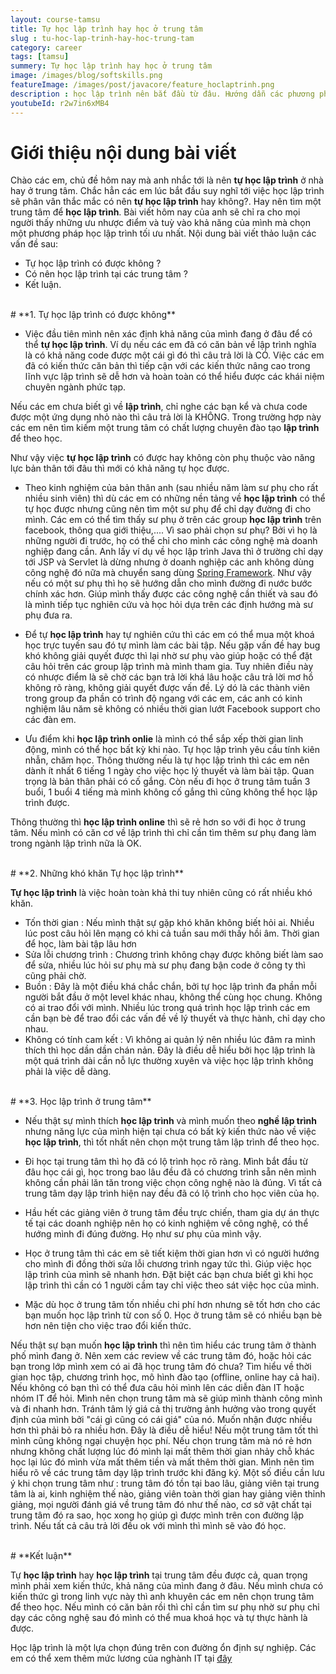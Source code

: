 ```yaml
---
layout: course-tamsu
title: Tự học lập trình hay học ở trung tâm
slug : tu-hoc-lap-trinh-hay-hoc-trung-tam
category: career
tags: [tamsu]
summery: Tự học lập trình hay học ở trung tâm  
image: /images/blog/softskills.png
featureImage: /images/post/javacore/feature_hoclaptrinh.png
description : học lập trình nên bắt đầu từ đâu. Hướng dẫn các phương phương pháp học lập trình cho người tự học java. Hiểu được học lập trình là gì. Hướng dẫn con đường tự học java cơ bản tới nâng cao. Cơ hội nghề nghiệp cho các bạn sau khi tự học java.
youtubeId: r2w7in6xMB4
---
```


# **Giới thiệu nội dung bài viết**

Chào các em, chủ đề hôm nay mà anh nhắc tới là nên <b>tự học lập trình</b> ở nhà hay ở trung tâm. Chắc hẳn các em lúc bắt đầu suy nghĩ tới việc học lập trình sẽ phân vân thắc mắc có nên <b>tự học lập trình</b> hay không?. Hay nên tìm một trung tâm để <b>học lập trình</b>. Bài viết hôm nay của anh sẽ chỉ ra cho mọi người thấy những ưu nhược điểm và tuỳ vào khả năng của mình mà chọn một phương pháp học lập trình tối ưu nhất. Nội dung bài viết thảo luận các vấn đề sau:

- Tự học lập trình có được không ?
- Có nên học lập trình tại các trung tâm ?
- Kết luận.

<br>
# **1. Tự học lập trình có được không**

- Việc đầu tiên mình nên xác định khả năng của mình đang ở đâu để có thể <b>tự học lập trình</b>. Ví dụ nếu các em đã có căn bản về lập trình nghĩa là có khả năng code được một cái gì đó thì câu trả lời là CÓ. Việc các em đã có kiến thức căn bản thì tiếp cận với các kiến thức nâng cao trong lĩnh vực lập trình sẽ dễ hơn và hoàn toàn có thể hiểu được các khái niệm chuyên ngành phức tạp.

Nếu các em chưa biết gì về <b>lập trình</b>, chỉ nghe các bạn kể và chưa code được một ứng dụng nhỏ nào thì câu trả lời là KHÔNG. Trong trường hợp này các em nên tìm kiếm một trung tâm có chất lượng chuyên đào tạo <b>lập trình</b> để theo học. 

Như vậy việc <b>tự học lập trình</b> có được hay không còn phụ thuộc vào năng lực bản thân tới đâu thì mới có khả năng tự học được.

- Theo kinh nghiệm của bản thân anh (sau nhiều năm làm sư phụ cho rất nhiều sinh viên) thì dù các em có những nền tảng về <b>học lập trình</b> có thể tự học được nhưng cũng nên tìm một sư phụ để chỉ dạy đường đi cho mình. Các em có thể tìm thấy sư phụ ở trên các group <b>học lập trình</b> trên facebook, thông qua giới thiệu,.... Vì sao phải chọn sư phụ? Bởi vì họ là những người đi trước, họ có thể chỉ cho mình các công nghệ mà doanh nghiệp đang cần. Anh lấy ví dụ về học lập trình Java thì ở trường chỉ dạy tới JSP và Servlet là dừng nhưng ở doanh nghiệp các anh không dùng công nghệ đó nữa mà chuyển sang dùng [Spring Framework](https://levunguyen.com/hoc-lap-trinh-spring/). Như vậy nếu có một sư phụ thì họ sẽ hướng dẫn cho mình đường đi nước bước chính xác hơn. Giúp mình thấy được các công nghệ cần thiết và sau đó là mình tiếp tục nghiên cứu và học hỏi dựa trên các định hướng mà sư phụ đưa ra.

- Để tự <b>học lập trình</b> hay tự nghiên cứu thì các em có thể mua một khoá học trực tuyến sau đó tự mình làm các bài tập. Nếu gặp vấn đề hay bug khó không giải quyết được thì lại nhờ sư phụ vào giúp hoặc có thể đặt câu hỏi trên các group lập trình mà mình tham gia. Tuy nhiên điều này có nhược điểm là sẽ chờ các bạn trả lời khá lâu hoặc câu trả lời mơ hồ không rõ ràng, không giải quyết được vấn đề. Lý dó là các thành viên trong group đa phần có trình độ ngang với các em, các anh có kinh nghiệm lâu năm sẽ không có nhiều thời gian lướt Facebook support cho các đàn em.

- Ưu điểm khi <b>học lập trình onlie</b> là mình có thể sắp xếp thời gian linh động, mình có thể học bất kỳ khi nào. Tự học lập trình yêu cầu tính kiên nhẫn, chăm học. Thông thường nếu là tự học lập trình thì các em nên dành ít nhất 6 tiếng 1 ngày cho việc học lý thuyết và làm bài tập. Quan trọng là bản thân phải có cố gắng. Còn nếu đi học ở trung tâm tuần 3 buổi, 1 buổi 4 tiếng mà mình không cố gắng thì cũng không thể học lập trình được.

Thông thường thì <b>học lập trình online</b> thì sẽ rẻ hơn so với đi học ở trung tâm. Nếu mình có căn cơ về lập trình thì chỉ cần tìm thêm sư phụ đang làm trong ngành lập trình nữa là OK.


<br>
# **2. Những khó khăn Tự học lập trình**

<b>Tự học lập trình</b> là việc hoàn toàn khả thi tuy nhiên cũng có rất nhiều khó khăn. 

- Tốn thời gian 		: Nếu mình thật sự  gặp khó khăn không biết hỏi ai. Nhiều lúc post câu hỏi lên mạng có khi cả tuần sau mới thấy hồi âm. Thời gian để học, làm bài tập lâu hơn
- Sửa lỗi chương trình 	: Chương trình không chạy được không biết làm sao để sửa, nhiều lúc hỏi sư phụ mà sư phụ đang bận code ở công ty thì cũng phải chờ. 
- Buồn					: Đây là một điều khá chắc chắn, bởi tự học lập trình đa phần mỗi người bắt đầu ở một level khác nhau, không thể cùng học chung. Không có ai trao đổi với mình. Nhiều lúc trong quá trình học lập trình các em cần bạn bè để trao đổi các vấn đề về lý thuyết và thực hành, chỉ dạy cho nhau.
- Không có tính cam kết : Vì không ai quản lý nên nhiều lúc đâm ra mình thích thì học dần dần chán nản. Đây là điều dễ hiểu bởi học lập trình là một quá trình dài cần nỗ lực thường xuyên và việc học lập trình không phải là việc dễ dàng.

<br>
# **3. Học lập trình ở trung tâm**

- Nếu thật sự mình thích <b>học lập trình</b> và mình muốn theo <b>nghề lập trình</b> nhưng năng lực của mình hiện tại chưa có bất kỳ kiến thức nào về việc <b>học lập trình</b>, thì tốt nhất nên chọn một trung tâm lập trình để theo học.

- Đi học tại trung tâm thì họ đã có lộ trình học rõ ràng. Mình bắt đầu từ đâu học cái gì, học trong bao lâu đều đã có chương trình sẵn nên mình không cần phải lăn tăn trong việc chọn công nghệ nào là đúng. Vì tất cả trung tâm dạy lập trình hiện nay đều đã có lộ trình cho học viên của họ.

- Hầu hết các giảng viên ở trung tâm đều trực chiến, tham gia dự án thực tế tại các doanh nghiệp nên họ có kinh nghiệm về công nghệ, có thể hướng mình đi đúng đường. Họ như sư phụ của mình vậy.

- Học ở trung tâm thì các em sẽ tiết kiệm thời gian hơn vì có người hướng cho mình đi đồng thời sửa lỗi chương trình ngay tức thì. Giúp việc học lập trình của mình sẽ nhanh hơn. Đặt biệt các bạn chưa biết gì khi học lập trình thì cần có 1 người cầm tay chỉ việc theo sát việc học của mình.

- Mặc dù học ở trung tâm tốn nhiều chi phí hơn nhưng sẽ tốt hơn cho các bạn muốn học lập trình từ con số 0. Học ở trung tâm sẽ có nhiều bạn bè hơn nên tiện cho việc trao đổi kiến thức.

Nếu thật sự bạn muốn <b>học lập trình</b> thì nên tìm hiểu các trung tâm ở thành phố mình đang ở. Nên xem các review về các trung tâm đó, hoặc hỏi các bạn trong lớp mình xem có ai đã học trung tâm đó chưa? Tìm hiểu về thời gian học tập, chương trình học, mô hình đào tạo (offline, online hay cả hai). Nếu không có bạn thì có thể đưa câu hỏi mình lên các diễn đàn IT hoặc nhóm IT để hỏi. Mình nên chọn trung tâm mà sẽ giúp mình thành công mình và đi nhanh hơn. Tránh tâm lý giá cả thị trường ảnh hưởng vào trong quyết định của mình bởi "cái gì cũng có cái giá" của nó. Muốn nhận được nhiều hơn thì phải bỏ ra nhiều hơn. Đây là điều dễ hiểu!
Nếu một trung tâm tốt thì mình cũng không ngại chuyện học phí. Nếu chọn trung tâm mà nó rẻ hơn nhưng không chất lượng lúc đó mình lại mất thêm thời gian nhảy chỗ khác học lại lúc đó mình vừa mất thêm tiền và mất thêm thời gian. Mình nên tìm hiểu rõ về các trung tâm dạy lập trình trước khi đăng ký. Một số điều cần lưu ý khi chọn trung tâm như : trung tâm đó tồn tại bao lâu, giảng viên tại trung tâm là ai, kinh nghiệm thế nào, giảng viên toàn thời gian hay giảng viên thỉnh giảng, mọi người đánh giá về trung tâm đó như thế nào, cơ sở vật chất tại trung tâm đó ra sao, học xong họ giúp gì được mình trên con đường lập trình. Nếu tất cả câu trả lời đều  ok với mình thì mình sẽ vào đó học. 

<br>
# **Kết luận**

Tự <b>học lập trình</b> hay <b>học lập trình</b> tại trung tâm đều được cả, quan trọng mình phải xem kiến thức, khả năng của mình đang ở đâu. Nếu mình chưa có kiến thức gì trong linh vực này thì anh khuyên các em nên chọn trung tâm để theo học. Nếu mình có căn bản rồi thì chỉ cần tìm sư phụ nhờ sư phụ chỉ dạy các công nghệ sau đó mình có thể mua khoá học và tự thực hành là được. 

Học lập trình là một lựa chọn đúng trên con đường ổn định sự nghiệp. Các em có thể xem thêm mức lương của nghành IT tại [đây](https://levunguyen.com/career/2020/05/04/xu-huong-nghanh-lap-trinh/)

